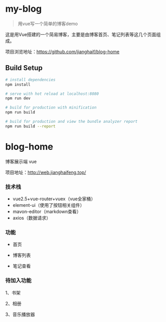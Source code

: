 
# my-blog

> 用vue写一个简单的博客demo

这是用Vue搭建的一个简易博客，主要是由博客首页、笔记列表等这几个页面组成。

项目浏览地址：https://github.com/jianghaif/blog-home

## Build Setup

``` bash
# install dependencies
npm install

# serve with hot reload at localhost:8080
npm run dev

# build for production with minification
npm run build

# build for production and view the bundle analyzer report
npm run build --report
```



# blog-home
博客展示端 vue

项目地址：http://web.jianghaifeng.top/

###  技术栈

- vue2.5+vue-router+vuex（vue全家桶）
- element-ui（使用了按钮相关组件）
- mavon-editor（markdown查看）
- axios（数据请求）

### 功能

-  首页

- 博客列表

- 笔记查看

  

### 待加入功能

1、书架

2、相册

3、音乐播放器